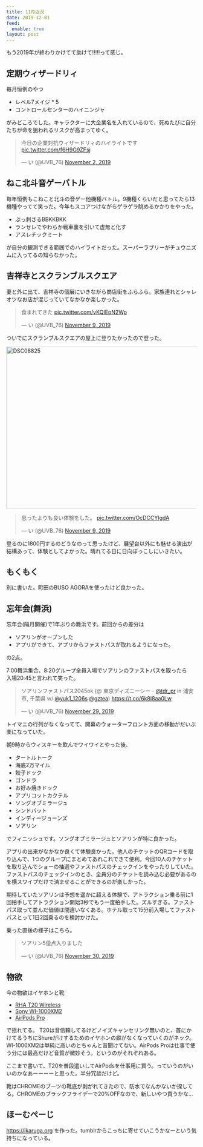 ```yaml
---
title: 11月近況
date: 2019-12-01
feed:
  enable: true
layout: post
---
```


もう2019年が終わりかけてて助けて!!!!!って感じ。

## 定期ウィザードリィ

毎月恒例のやつ

- レベル7メイジ * 5
- コントロールセンターのハイニンジャ

がみどころでした。キャラクターに大企業名を入れているので、死ぬたびに自分たちが命を狙われるリスクが高まってゆく。

<blockquote class="twitter-tweet"><p lang="ja" dir="ltr">今日の企業対抗ウィザードリィのハイライトです <a href="https://t.co/f6H9G9ZFsj">pic.twitter.com/f6H9G9ZFsj</a></p>&mdash; い (@UVB_76) <a href="https://twitter.com/UVB_76/status/1190635682332413953?ref_src=twsrc%5Etfw">November 2, 2019</a></blockquote> <script async src="https://platform.twitter.com/widgets.js" charset="utf-8"></script>

## ねこ北斗音ゲーバトル
毎年恒例もこねこと北斗の音ゲー他機種バトル。9機種くらいだと思ってたら13機種やってて笑った。今年もスコアつけながらゲラゲラ眺めるかかりをやった。

- ぶっ刺さるBBKKBKK
- ランセレでやわらか戦車裏を引いて虚無と化す
- アスレチックミート

が自分の観測できる範囲でのハイライトだった。スーパーラブリーがチュウニズムに入ってるの知らなかった。

## 吉祥寺とスクランブルスクエア

妻と外に出て、吉祥寺の個展にいきながら商店街をふらふら。家族連れとシャレオツなお店が混じっていてなかなか楽しかった。

<blockquote class="twitter-tweet"><p lang="ja" dir="ltr">食まれてきた <a href="https://t.co/vKQIEpN2Wp">pic.twitter.com/vKQIEpN2Wp</a></p>&mdash; い (@UVB_76) <a href="https://twitter.com/UVB_76/status/1193045734192373762?ref_src=twsrc%5Etfw">November 9, 2019</a></blockquote> <script async src="https://platform.twitter.com/widgets.js" charset="utf-8"></script>

ついでにスクランブルスクエアの屋上に登りたかったので登った。

<a data-flickr-embed="true" data-context="true" href="https://www.flickr.com/photos/uvb_76/49043751641/in/album-72157711722252957/" title="DSC08825"><img src="https://live.staticflickr.com/65535/49043751641_febf5865b4_z.jpg" width="640" height="427" alt="DSC08825"></a><script async src="//embedr.flickr.com/assets/client-code.js" charset="utf-8"></script>

<blockquote class="twitter-tweet"><p lang="ja" dir="ltr">思ったよりも良い体験をした。 <a href="https://t.co/OcDCCYIgdA">pic.twitter.com/OcDCCYIgdA</a></p>&mdash; い (@UVB_76) <a href="https://twitter.com/UVB_76/status/1193100716392402944?ref_src=twsrc%5Etfw">November 9, 2019</a></blockquote> <script async src="https://platform.twitter.com/widgets.js" charset="utf-8"></script>

登るのに1800円するのどうなのって思ったけど、展望台以外にも魅せる演出が結構あって、体験としてよかった。晴れてる日に日向ぼっこしにいきたい。

## もくもく

別に書いた。町田のBUSO AGORAを使ったけど良かった。

## 忘年会(舞浜)

忘年会(隔月開催)で1年ぶりの舞浜です。前回からの差分は

- ソアリンがオープンした
- アプリができて、アプリからファストパスが取れるようになった。

の2点。

7:00舞浜集合、8:20グループ全員入場でソアリンのファストパスを取ったら　入場20:45と言われて笑った。

<blockquote class="twitter-tweet"><p lang="ja" dir="ltr">ソアリンファストパス2045ok (@ 東京ディズニーシー - <a href="https://twitter.com/TDR_PR?ref_src=twsrc%5Etfw">@tdr_pr</a> in 浦安市, 千葉県 w/ <a href="https://twitter.com/Yuk1_1206S?ref_src=twsrc%5Etfw">@yuk1_1206s</a> <a href="https://twitter.com/gztea?ref_src=twsrc%5Etfw">@gztea</a>) <a href="https://t.co/6k8I8aa0Lw">https://t.co/6k8I8aa0Lw</a></p>&mdash; い (@UVB_76) <a href="https://twitter.com/UVB_76/status/1200556763839389696?ref_src=twsrc%5Etfw">November 29, 2019</a></blockquote> <script async src="https://platform.twitter.com/widgets.js" charset="utf-8"></script>

トイマニの行列がなくなってて、開幕のウォーターフロント方面の移動がだいぶ楽になっていた。

朝9時からウィスキーを飲んでワイワイとやった後、

- タートルトーク
- 海底2万マイル
- 餃子ドック
- ゴンドラ
- お好み焼きドック
- アプリコットカクテル
- ソングオブミラージュ
- シンドバット
- インディージョーンズ
- ソアリン

でフィニッシュです。ソングオブミラージュとソアリンが特に良かった。

アプリの出来がなかなか良くて体験良かった。他人のチケットのQRコードを取り込んで、1つのグループにまとめてあれこれできて便利。今回10人のチケット
を取り込んでショーの抽選やファストパスのチェックインをやったりしていた。
ファストパスのチェックインのとき、全員分のチケットを読み込む必要があるのを横スワイプだけで済ませることができるのが楽しかった。

期待していたソアリンは予想を遥かに超える体験で、アトラクション乗る前に1回拍手してアトラクション開始3秒でもう一度拍手した。ズルすぎる。ファストパス取って並んだ価値は間違いなくある。ホテル取って15分前入場してファストパスとって1日2回乗るのを検討かけた。

乗った直後の様子はこちら。
<blockquote class="twitter-tweet"><p lang="ja" dir="ltr">ソアリン5億点入りました</p>&mdash; い (@UVB_76) <a href="https://twitter.com/UVB_76/status/1200751204092919808?ref_src=twsrc%5Etfw">November 30, 2019</a></blockquote> <script async src="https://platform.twitter.com/widgets.js" charset="utf-8"></script>


## 物欲

今の物欲はイヤホンと靴

- [RHA T20 Wireless](https://www.rha-audio.com/jp/products/headphones/t20-wireless?c=150)
- [Sony WI-1000XM2](https://www.sony.jp/headphone/products/WI-1000XM2/index.html)
- [AirPods Pro](https://www.apple.com/jp/airpods-pro/)

で揺れてる。 T20は音信頼してるけどノイズキャンセリング無いのと、首にかけてるうちにShureがけするためのイヤホンの癖がなくなっていくのがネック。WI-1000XM2は単純に高いのとちゃんと音聞けてない。AirPods Proは仕事で使う分には最高だけど音質が微妙そう。というのがそれぞれある。

ここまで書いて、T20を普段遣いしてAirPodsを仕事用に買う。っていうのがいいのかなあーーーーと思った。半分冗談だけど。

靴はCHROMEのブーツの靴底が剥がれてきたので、防水でなんかないか探してる。CHROMEのブラックフライデーで20%OFFなので、新しいやつ買うかな…

## ほーむぺーじ

https://ikaruga.org を作った。tumblrからこっちに寄せていこうかなーという気持ちになっている。
